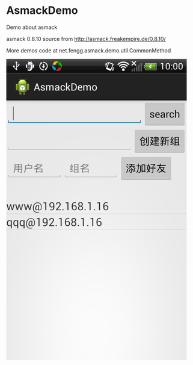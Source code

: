 # AsmackDemo
Demo about asmack


asmack 0.8.10 source from http://asmack.freakempire.de/0.8.10/

More demos code at net.fengg.asmack.demo.util.CommonMethod

![image](https://raw.githubusercontent.com/dotfeng/AsmackDemo/master/screenshots.png)
